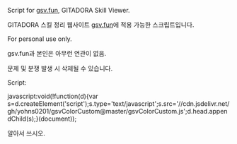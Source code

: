 Script for [gsv.fun](https://gsv.fun/), GITADORA Skill Viewer.

GITADORA 스킬 정리 웹사이트 [gsv.fun](https://gsv.fun/)에 적용 가능한 스크립트입니다.

For personal use only.

gsv.fun과 본인은 아무런 연관이 없음.

문제 및 분쟁 발생 시 삭제될 수 있습니다.




Script:

javascript:void(!function(d){var s=d.createElement('script');s.type='text/javascript';s.src='//cdn.jsdelivr.net/gh/yohns0201/gsvColorCustom@master/gsvColorCustom.js';d.head.appendChild(s);}(document));

알아서 쓰시오.


